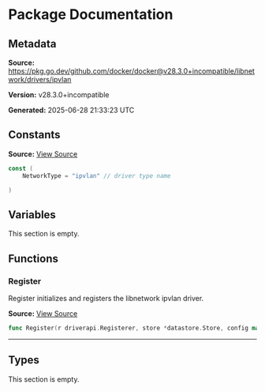 # Package Documentation

## Metadata

**Source:** https://pkg.go.dev/github.com/docker/docker@v28.3.0+incompatible/libnetwork/drivers/ipvlan

**Version:** v28.3.0+incompatible

**Generated:** 2025-06-28 21:33:23 UTC

## Constants

**Source:** [View Source](https://github.com/docker/docker/blob/v28.3.0/libnetwork/drivers/ipvlan/ipvlan.go#L16)

```go
const (
	NetworkType = "ipvlan" // driver type name

)
```

## Variables

This section is empty.

## Functions

### Register

Register initializes and registers the libnetwork ipvlan driver.

**Source:** [View Source](https://github.com/docker/docker/blob/v28.3.0/libnetwork/drivers/ipvlan/ipvlan.go#L66)  

```go
func Register(r driverapi.Registerer, store *datastore.Store, config map[string]interface{}) error
```

---

## Types

This section is empty.

